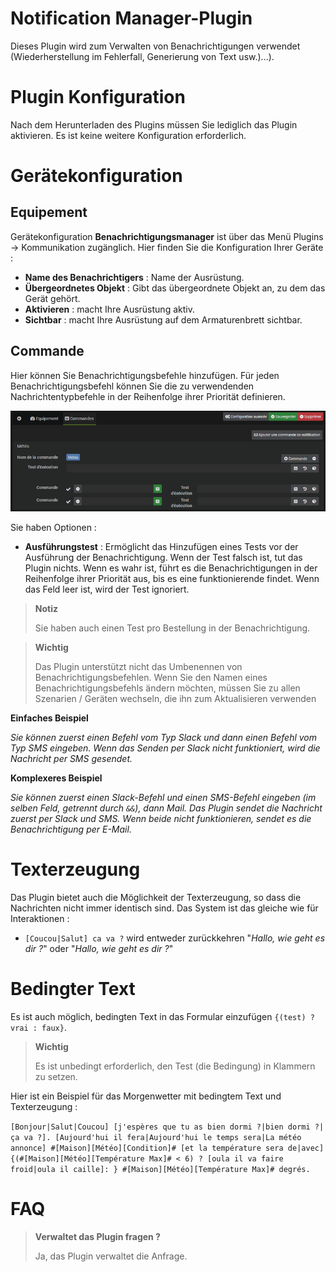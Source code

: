 # Notification Manager-Plugin

Dieses Plugin wird zum Verwalten von Benachrichtigungen verwendet (Wiederherstellung im Fehlerfall, Generierung von Text usw.)...).

# Plugin Konfiguration

Nach dem Herunterladen des Plugins müssen Sie lediglich das Plugin aktivieren. Es ist keine weitere Konfiguration erforderlich.

# Gerätekonfiguration

## Equipement

Gerätekonfiguration **Benachrichtigungsmanager** ist über das Menü Plugins → Kommunikation zugänglich. Hier finden Sie die Konfiguration Ihrer Geräte :

- **Name des Benachrichtigers** : Name der Ausrüstung.
- **Übergeordnetes Objekt** : Gibt das übergeordnete Objekt an, zu dem das Gerät gehört.
- **Aktivieren** : macht Ihre Ausrüstung aktiv.
- **Sichtbar** : macht Ihre Ausrüstung auf dem Armaturenbrett sichtbar.

## Commande

Hier können Sie Benachrichtigungsbefehle hinzufügen. Für jeden Benachrichtigungsbefehl können Sie die zu verwendenden Nachrichtentypbefehle in der Reihenfolge ihrer Priorität definieren.

![Benachrichtigungsmanager présentation](./images/notifmanager1.png)

Sie haben Optionen :

- **Ausführungstest** : Ermöglicht das Hinzufügen eines Tests vor der Ausführung der Benachrichtigung. Wenn der Test falsch ist, tut das Plugin nichts. Wenn es wahr ist, führt es die Benachrichtigungen in der Reihenfolge ihrer Priorität aus, bis es eine funktionierende findet. Wenn das Feld leer ist, wird der Test ignoriert.

> **Notiz**
>
> Sie haben auch einen Test pro Bestellung in der Benachrichtigung.

> **Wichtig**
>
> Das Plugin unterstützt nicht das Umbenennen von Benachrichtigungsbefehlen. Wenn Sie den Namen eines Benachrichtigungsbefehls ändern möchten, müssen Sie zu allen Szenarien / Geräten wechseln, die ihn zum Aktualisieren verwenden


**Einfaches Beispiel**

*Sie können zuerst einen Befehl vom Typ Slack und dann einen Befehl vom Typ SMS eingeben. Wenn das Senden per Slack nicht funktioniert, wird die Nachricht per SMS gesendet.*

**Komplexeres Beispiel**

*Sie können zuerst einen Slack-Befehl und einen SMS-Befehl eingeben (im selben Feld, getrennt durch ``&&``), dann Mail. Das Plugin sendet die Nachricht zuerst per Slack und SMS. Wenn beide nicht funktionieren, sendet es die Benachrichtigung per E-Mail.*

# Texterzeugung

Das Plugin bietet auch die Möglichkeit der Texterzeugung, so dass die Nachrichten nicht immer identisch sind. Das System ist das gleiche wie für Interaktionen :

- ``[Coucou|Salut] ca va ?`` wird entweder zurückkehren "*Hallo, wie geht es dir ?*" oder  "*Hallo, wie geht es dir ?*"

# Bedingter Text

Es ist auch möglich, bedingten Text in das Formular einzufügen ``{(test) ? vrai : faux}``.

> **Wichtig**
>
> Es ist unbedingt erforderlich, den Test (die Bedingung) in Klammern zu setzen.

Hier ist ein Beispiel für das Morgenwetter mit bedingtem Text und Texterzeugung :

``[Bonjour|Salut|Coucou] [j'espères que tu as bien dormi ?|bien dormi ?|ça va ?]. [Aujourd'hui il fera|Aujourd'hui le temps sera|La météo annonce] #[Maison][Météo][Condition]# [et la température sera de|avec] {(#[Maison][Météo][Température Max]# < 6) ? [oula il va faire froid|oula il caille]: } #[Maison][Météo][Température Max]# degrés.``

# FAQ

>**Verwaltet das Plugin fragen ?**
>
>Ja, das Plugin verwaltet die Anfrage.
